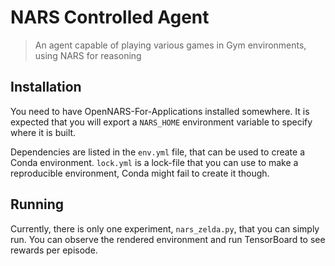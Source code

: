 # NARS Controlled Agent
> An agent capable of playing various games in Gym environments, using NARS for reasoning

## Installation
You need to have OpenNARS-For-Applications installed somewhere. It is expected that you will export a `NARS_HOME` environment
variable to specify where it is built.

Dependencies are listed in the `env.yml` file, that can be used to create a Conda environment.
`lock.yml` is a lock-file that you can use to make a reproducible environment, Conda might fail to create it though.

## Running
Currently, there is only one experiment, `nars_zelda.py`, that you can simply run. You can observe the rendered environment
and run TensorBoard to see rewards per episode.
